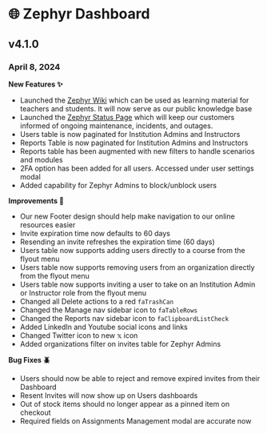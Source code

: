 # 🌐 Zephyr Dashboard

## v4.1.0

### **April 8, 2024**

**New Features ✨**

* Launched the [Zephyr Wiki](https://wiki.zephyr-sim.com) which can be used as learning material for teachers and students. It will now serve as our public knowledge base
* Launched the [Zephyr Status Page](https://zephyr.statuspage.io) which will keep our customers informed of ongoing maintenance, incidents, and outages.
* Users table is now paginated for Institution Admins and Instructors
* Reports Table is now paginated for Institution Admins and Instructors
* Reports table has been augmented with new filters to handle scenarios and modules
* 2FA option has been added for all users. Accessed under user settings modal
* Added capability for Zephyr Admins to block/unblock users

**Improvements 🙌**

* Our new Footer design should help make navigation to our online resources easier
* Invite expiration time now defaults to 60 days
* Resending an invite refreshes the expiration time (60 days)
* Users table now supports adding users directly to a course from the flyout menu
* Users table now supports removing users from an organization directly from the flyout menu
* Users table now supports inviting a user to take on an Institution Admin or Instructor role from the flyout menu
* Changed all Delete actions to a red `faTrashCan`
* Changed the Manage nav sidebar icon to `faTableRows`
* Changed the Reports nav sidebar icon to `faClipboardListCheck`
* Added LinkedIn and Youtube social icons and links
* Changed Twitter icon to new 𝕩 icon
* Added organizations filter on invites table for Zephyr Admins

**Bug Fixes 🪲**

* Users should now be able to reject and remove expired invites from their Dashboard
* Resent Invites will now show up on Users dashboards
* Out of stock items should no longer appear as a pinned item on checkout
* Required fields on Assignments Management modal are accurate now

